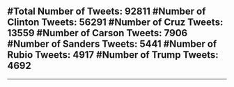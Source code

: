 #Total Number of Tweets: 92811 
#Number of Clinton Tweets: 56291
#Number of Cruz Tweets: 13559
#Number of Carson Tweets: 7906
#Number of Sanders Tweets: 5441
#Number of Rubio Tweets: 4917
#Number of Trump Tweets: 4692
---
---
